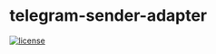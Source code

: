 # telegram-sender-adapter

[![license](https://img.shields.io/badge/license-MPL--2.0-blue.svg)](LICENSE)


